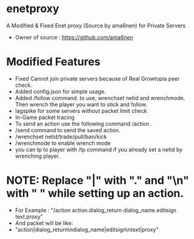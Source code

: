 # enetproxy
A Modified &amp; Fixed Enet proxy (Source by ama6nen) for Private Servers 
- Owner of source : https://github.com/ama6nen

# Modified Features
- Fixed Cannot join private servers because of Real Growtopia peer check.
- Added config.json for simple usage.
- Added /follow command. to use, wrenchset netid and wrenchmode. Then wrench the player you want to stick and follow.
- lagspike for some servers without packet limit check
- In-Game packet tracing
- To send an action use the following command /action <action> .
- /send command to send the saved action.
- /wrenchset netid/trade/pull/ban/kick
- /wrenchmode to enable wrench mode
- you can tp to player with /tp command if you already set a netid by wrenching player.

# NOTE: Replace "|" with "." and "\n" with " " while setting up an action.
- For Example : "/action action.dialog_return dialog_name.editsign text.proxy"
- And packet will be like:
- "action|dialog_return\ndialog_name|editsign\ntext|proxy"
